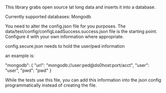 This library grabs open source lat long data and inserts it into a database.

Currently supported databases:
Mongodb

You need to alter the config.json file for you purposes. 
The data/test/config/configLoadSuccess.success.json file is 
the starting point. Configure it with your own information where 
appropriate.


config.secure.json needs to hold the user/pwd information 

an example is:

"mongodb": {
		"url": "mongodb://user:ped@ds0host:port/acct",
		"user": "user",
		"pwd": "pwd"
	}
	
While the tests use this file, you can add this information into the 
json config programmatically instead of creating the file.